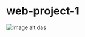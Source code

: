 # web-project-1
![Image alt](https://github.com/neonovyj/web-project-1/raw/main/images/design.png)
das